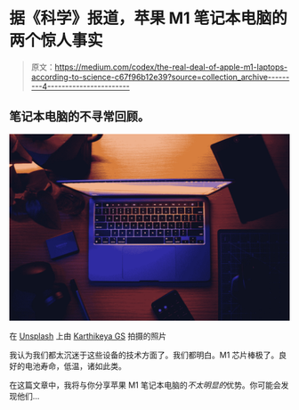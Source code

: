 # 据《科学》报道，苹果 M1 笔记本电脑的两个惊人事实

> 原文：<https://medium.com/codex/the-real-deal-of-apple-m1-laptops-according-to-science-c67f96b12e39?source=collection_archive---------4----------------------->

## 笔记本电脑的不寻常回顾。

![](img/89b7ae6ec55aa3841e31ef0548aff21d.png)

在 [Unsplash](https://unsplash.com?utm_source=medium&utm_medium=referral) 上由 [Karthikeya GS](https://unsplash.com/@karthikeya_gs07?utm_source=medium&utm_medium=referral) 拍摄的照片

我认为我们都太沉迷于这些设备的技术方面了。我们都明白。M1 芯片棒极了。良好的电池寿命，低温，诸如此类。

在这篇文章中，我将与你分享苹果 M1 笔记本电脑的*不太明显的*优势。你可能会发现他们…